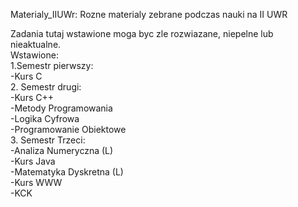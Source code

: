 Materialy_IIUWr: Rozne materialy zebrane podczas nauki na II UWR  

Zadania tutaj wstawione moga byc zle rozwiazane, niepelne lub nieaktualne.   
Wstawione:  
1.Semestr pierwszy:    
-Kurs C  
2. Semestr drugi:  
-Kurs C++  
-Metody Programowania  
-Logika Cyfrowa  
-Programowanie Obiektowe  
3. Semestr Trzeci:  
-Analiza Numeryczna (L)  
-Kurs Java  
-Matematyka Dyskretna (L)  
-Kurs WWW  
-KCK
